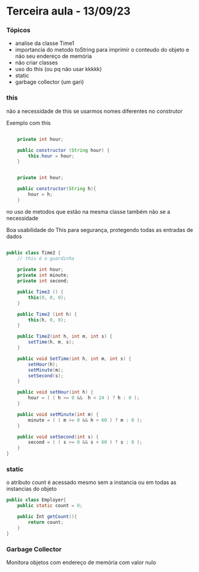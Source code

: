 #  Terceira aula - 13/09/23

### Tópicos 

- analise da classe Time1
- importancia do metodo toString para imprimir o conteudo do objeto e não seu endereço de memória 
- não criar classes 
- uso do this (ou pq não usar kkkkk)
- static 
- garbage collector (um gari)


### this

não a necessidade de this se usarmos nomes diferentes no construtor

Exemplo com this

``` java

    private int hour;

    public constructor (String hour) {
        this.hour = hour;
    }
```

``` java

    private int hour;

    public constructor(String h){
        hour = h;
    }
```

no uso de metodos que estão na mesma classe também não se a necessidade



Boa usabilidade do This para segurança, protegendo todas as entradas de dados

```Java 

public class Time2 {
    // this é o guardinha
    
    private int hour;
    private int minute;
    private int second;

    public Time2 () {
        this(0, 0, 0);
    }

    public Time2 (int h) {
        this(h, 0, 0);
    }

    public Time2(int h, int m, int s) {
        setTime(h, m, s);
    }

    public void SetTime(int h, int m, int s) {
        setHour(h);
        setMinute(m);
        setSecond(s);
    }

    public void setHour(int h) {
        hour = ( ( h >= 0 &&  h < 24 ) ? h : 0 );
    }

    public void setMinute(int m) {
        minute = ( ( m >= 0 && h < 60 ) ? m : 0 );
    }

    public void setSecond(int s) {
        second = ( ( s >= 0 && s < 60 ) ? s : 0 );
    }
}
```

### static

o atributo count é acessado mesmo sem a instancia ou em todas as instancias do objeto

```java
public class Employer{
    public static count = 0;

    public Int getCount(){
        return count;
    }
}
```

### Garbage Collector 

Monitora objetos com endereço de memória com valor nulo 